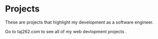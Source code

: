# Projects
These are projects that highlight my development as a software engineer.

Go to taj262.com to see all of my web devlopment projects .


